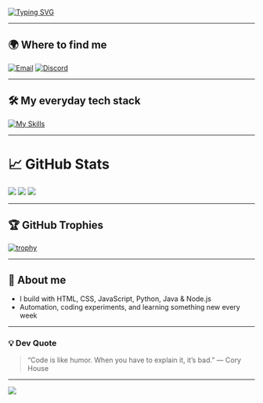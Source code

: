 [![Typing SVG](https://readme-typing-svg.herokuapp.com?font=Poppins&weight=600&size=30&duration=3000&pause=1000&color=F7F7F7&width=435&lines=Hi,+I’m+szpuszi+%F0%9F%91%8B;"Hello,+World!"+%F0%9F%92%BB)](https://git.io/typing-svg)



---

## 🌍 Where to find me

[![Email](https://img.shields.io/badge/E--mail-szpuszi%40gmail.com-red?logo=gmail&logoColor=white)](mailto:szpuszi@gmail.com)
[![Discord](https://img.shields.io/badge/Discord-szpuszi__-5865F2?logo=discord&logoColor=white)](https://discord.com/users/699557747066273804)

---

## 🛠️ My everyday tech stack

[![My Skills](https://skillicons.dev/icons?i=html,css,js,python,java,nodejs,github)](https://skillicons.dev)

---

# 📈 GitHub Stats

![](https://github-readme-stats.vercel.app/api?username=szpuszi&theme=vision-friendly-dark&show_icons=true&hide_border=false)
![](https://streak-stats.demolab.com?user=szpuszi&theme=nightowl&hide_border=false)
![](https://github-readme-stats.vercel.app/api/top-langs/?username=szpuszi&layout=compact&theme=vision-friendly-dark&hide_border=false)

---

## 🏆 GitHub Trophies
[![trophy](https://github-profile-trophy.vercel.app/?username=szpuszi&theme=radical&row=1&column=5&margin-w=15&margin-h=15)](https://github.com/ryo-ma/github-profile-trophy)


---

## 🧰 About me

- I build with HTML, CSS, JavaScript, Python, Java & Node.js
- Automation, coding experiments, and learning something new every week

---

### 💡 Dev Quote

> “Code is like humor. When you have to explain it, it’s bad.” — Cory House

---

[![](https://visitcount.itsvg.in/api?id=szpuszi&icon=5&color=8)](https://visitcount.itsvg.in)

